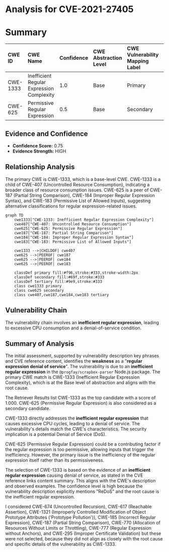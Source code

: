 # Analysis for CVE-2021-27405

# Summary
| CWE ID    | CWE Name                                                     | Confidence | CWE Abstraction Level | CWE Vulnerability Mapping Label | CWE-Vulnerability Mapping Notes |
| :-------- | :----------------------------------------------------------- | :--------- | :-------------------- | :------------------------------ | :------------------------------ |
| CWE-1333  | Inefficient Regular Expression Complexity                    | 1.0        | Base                  | Primary                         | Allowed                       |
| CWE-625   | Permissive Regular Expression                                  | 0.5        | Base                  | Secondary                       | Allowed                       |

## Evidence and Confidence

*   **Confidence Score:** 0.75
*   **Evidence Strength:** HIGH

## Relationship Analysis
The primary CWE is CWE-1333, which is a base-level CWE. CWE-1333 is a child of CWE-407 (Uncontrolled Resource Consumption), indicating a broader class of resource consumption issues. CWE-625 is a peer of CWE-187 (Partial String Comparison), CWE-184 (Improper Regular Expression Syntax), and CWE-183 (Permissive List of Allowed Inputs), suggesting alternative classifications for regular expression-related issues.

```mermaid
graph TD
    cwe1333["CWE-1333: Inefficient Regular Expression Complexity"]
    cwe407["CWE-407: Uncontrolled Resource Consumption"]
    cwe625["CWE-625: Permissive Regular Expression"]
    cwe187["CWE-187: Partial String Comparison"]
    cwe184["CWE-184: Improper Regular Expression Syntax"]
    cwe183["CWE-183: Permissive List of Allowed Inputs"]

    cwe1333 -->|CHILDOF| cwe407
    cwe625 -->|PEEROF| cwe187
    cwe625 -->|PEEROF| cwe184
    cwe625 -->|PEEROF| cwe183

    classDef primary fill:#f96,stroke:#333,stroke-width:2px
    classDef secondary fill:#69f,stroke:#333
    classDef tertiary fill:#9e9,stroke:#333
    class cwe1333 primary
    class cwe625 secondary
    class cwe407,cwe187,cwe184,cwe183 tertiary
```

## Vulnerability Chain
The vulnerability chain involves an **inefficient regular expression**, leading to excessive CPU consumption and a denial-of-service condition.

## Summary of Analysis
The initial assessment, supported by vulnerability description key phrases and CVE reference content, identifies the **weakness** as a "**regular expression denial of service**". The vulnerability is due to an **inefficient regular expression** in the `@progfay/scrapbox-parser` Node.js package. The primary CWE match is CWE-1333 (Inefficient Regular Expression Complexity), which is at the Base level of abstraction and aligns with the root cause.

The Retriever Results list CWE-1333 as the top candidate with a score of 1.000. CWE-625 (Permissive Regular Expression) is also considered as a secondary candidate.

CWE-1333 directly addresses the **inefficient regular expression** that causes excessive CPU cycles, leading to a denial of service. The vulnerability's details match the CWE's characteristics. The security implication is a potential Denial of Service (DoS).

CWE-625 (Permissive Regular Expression) could be a contributing factor if the regular expression is too permissive, allowing inputs that trigger the inefficiency. However, the primary issue is the inefficiency of the regular expression itself rather than its permissiveness.

The selection of CWE-1333 is based on the evidence of an **inefficient regular expression** causing denial of service, as stated in the CVE reference links content summary. This aligns with the CWE's description and observed examples. The confidence level is high because the vulnerability description explicitly mentions "ReDoS" and the root cause is the inefficient regular expression.

I considered CWE-674 (Uncontrolled Recursion), CWE-617 (Reachable Assertion), CWE-1321 (Improperly Controlled Modification of Object Prototype Attributes ('Prototype Pollution')), CWE-185 (Incorrect Regular Expression), CWE-187 (Partial String Comparison), CWE-770 (Allocation of Resources Without Limits or Throttling), CWE-777 (Regular Expression without Anchors), and CWE-295 (Improper Certificate Validation) but these were not selected, because they did not align as closely with the root cause and specific details of the vulnerability as CWE-1333.